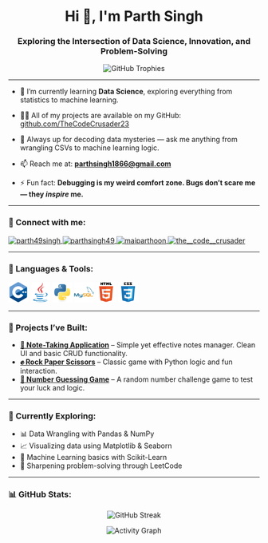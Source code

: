 <h1 align="center">Hi 👋, I'm Parth Singh</h1>
<h3 align="center">Exploring the Intersection of Data Science, Innovation, and Problem-Solving</h3>

<p align="center">
  <img src="https://github-profile-trophy.vercel.app/?username=thecodecrusader23&theme=flat&margin-w=10&row=2&column=3" alt="GitHub Trophies" />
</p>

---

- 🌱 I’m currently learning **Data Science**, exploring everything from statistics to machine learning.

- 👨‍💻 All of my projects are available on my GitHub: [github.com/TheCodeCrusader23](https://github.com/TheCodeCrusader23)

- 💬 Always up for decoding data mysteries — ask me anything from wrangling CSVs to machine learning logic.

- 📫 Reach me at: **parthsingh1866@gmail.com**

- ⚡ Fun fact: **Debugging is my weird comfort zone. Bugs don’t scare me — they *inspire* me.**

---

<h3 align="left">🔗 Connect with me:</h3>
<p align="left">
  <a href="https://twitter.com/parth49singh" target="blank">
    <img align="center" src="https://raw.githubusercontent.com/rahuldkjain/github-profile-readme-generator/master/src/images/icons/Social/twitter.svg" alt="parth49singh" height="30" width="40" />
  </a>
  <a href="https://stackoverflow.com/users/parthsingh49" target="blank">
    <img align="center" src="https://raw.githubusercontent.com/rahuldkjain/github-profile-readme-generator/master/src/images/icons/Social/stack-overflow.svg" alt="parthsingh49" height="30" width="40" />
  </a>
  <a href="https://kaggle.com/maiparthoon" target="blank">
    <img align="center" src="https://raw.githubusercontent.com/rahuldkjain/github-profile-readme-generator/master/src/images/icons/Social/kaggle.svg" alt="maiparthoon" height="30" width="40" />
  </a>
  <a href="https://www.leetcode.com/the__code__crusader" target="blank">
    <img align="center" src="https://raw.githubusercontent.com/rahuldkjain/github-profile-readme-generator/master/src/images/icons/Social/leet-code.svg" alt="the__code__crusader" height="30" width="40" />
  </a>
</p>

---

<h3 align="left">🧰 Languages & Tools:</h3>
<p align="left">
  <img src="https://raw.githubusercontent.com/devicons/devicon/master/icons/cplusplus/cplusplus-original.svg" alt="C++" width="40" height="40"/>
  <img src="https://raw.githubusercontent.com/devicons/devicon/master/icons/java/java-original.svg" alt="Java" width="40" height="40"/>
  <img src="https://raw.githubusercontent.com/devicons/devicon/master/icons/python/python-original.svg" alt="Python" width="40" height="40"/>
  <img src="https://raw.githubusercontent.com/devicons/devicon/master/icons/mysql/mysql-original-wordmark.svg" alt="MySQL" width="40" height="40"/>
  <img src="https://raw.githubusercontent.com/devicons/devicon/master/icons/html5/html5-original-wordmark.svg" alt="HTML" width="40" height="40"/>
  <img src="https://raw.githubusercontent.com/devicons/devicon/master/icons/css3/css3-original-wordmark.svg" alt="CSS" width="40" height="40"/>
</p>

---

<h3 align="left">🚀 Projects I’ve Built:</h3>
<ul>
  <li><a href="https://github.com/TheCodeCrusader23/NOTE-TAKING-APPLICATION"><strong>📝 Note-Taking Application</strong></a> – Simple yet effective notes manager. Clean UI and basic CRUD functionality.</li>
  <li><a href="https://github.com/TheCodeCrusader23/rockpaperscissors"><strong>✊ Rock Paper Scissors</strong></a> – Classic game with Python logic and fun interaction.</li>
  <li><a href="https://github.com/TheCodeCrusader23/numberguessing"><strong>🔢 Number Guessing Game</strong></a> – A random number challenge game to test your luck and logic.</li>
</ul>

---

<h3 align="left">🌱 Currently Exploring:</h3>
<ul>
  <li>📊 Data Wrangling with Pandas & NumPy</li>
  <li>📈 Visualizing data using Matplotlib & Seaborn</li>
  <li>🤖 Machine Learning basics with Scikit-Learn</li>
  <li>🧠 Sharpening problem-solving through LeetCode</li>
</ul>

---

<h3 align="left">📊 GitHub Stats:</h3>
<p align="center">
  <img src="https://github-readme-streak-stats.herokuapp.com/?user=thecodecrusader23&theme=dark&hide_border=true" alt="GitHub Streak"/>
</p>
<p align="center">
  <img src="https://github-readme-activity-graph.cyclic.app/graph?username=thecodecrusader23&theme=react-dark" alt="Activity Graph"/>
</p>
